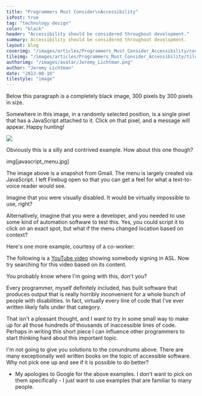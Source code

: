 ```yaml
---
title: "Programmers Must Consider\nAccessibility"
isPost: true
tag: "technology design"
color: "black"
header: "Accessibility should be considered throughout development."
summary: Accessibility should be considered throughout development.
layout: blog
coverimg: "/images/articles/Programmers_Must_Consider_Accessibility/cover.jpg"
tileimg: "/images/articles/Programmers_Must_Consider_Accessibility/tile.jpg"
authorimg: "/images/avatar/Jeremy_Lichtman.png"
author: "Jeremy Lichtman"
date: "2013-08-10"
tilestyle: "image"
---
```


Below this paragraph is a completely black image, 300 pixels by 300 pixels in size.


Somewhere in this image, in a randomly selected position, is a single pixel that has a JavaScript attached to it. Click on that pixel, and a message will appear. Happy hunting!

![](/images/articles/Programmers_Must_Consider_Accessibility/body_1.jpg)

Obviously this is a silly and contrived example. How about this one though?

img[javascript_menu.jpg]

The image above is a snapshot from Gmail. The menu is largely created via JavaScript. I left Firebug open so that you can get a feel for what a text-to-voice reader would see.

Imagine that you were visually disabled. It would be virtually impossible to use, right?

Alternatively, imagine that you were a developer, and you needed to use some kind of automation software to test this. Yes, you could script it to click on an exact spot, but what if the menu changed location based on context?

Here's one more example, courtesy of a co-worker:

The following is a [YouTube video](https://www.youtube.com/watch?v=KxNpmq-5lnQ) showing somebody signing in ASL. Now try searching for this video based on its content.

You probably know where I'm going with this, don't you?

Every programmer, myself definitely included, has built software that produces output that is really horribly inconvenient for a whole bunch of people with disabilities. In fact, virtually every line of code that I've ever written likely falls under that category.

That isn't a pleasant thought, and I want to try in some small way to make up for all those hundreds of thousands of inaccessible lines of code. Perhaps in writing this short piece I can influence other programmers to start thinking hard about this important topic.

I'm not going to give you solutions to the conundrums above. There are many exceptionally well written books on the topic of accessible software. Why not pick one up and see if it is possible to do better?

* My apologies to Google for the above examples. I don't want to pick on them specifically - I just want to use examples that are familiar to many people.